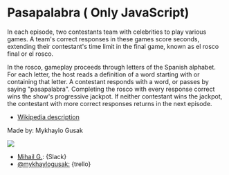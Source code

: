 # Pasapalabra ( Only JavaScript)

In each episode, two contestants team with celebrities to play various games. A team's correct responses in these games score seconds, extending their contestant's time limit in the final game, known as el rosco final or el rosco.

In the rosco, gameplay proceeds through letters of the Spanish alphabet. For each letter, the host reads a definition of a word starting with or containing that letter. A contestant responds with a word, or passes by saying "pasapalabra". Completing the rosco with every response correct wins the show's progressive jackpot. If neither contestant wins the jackpot, the contestant with more correct responses returns in the next episode.

- [Wikipedia description](https://en.wikipedia.org/wiki/Pasapalabra)



 Made by: Mykhaylo Gusak

![](https://ca.slack-edge.com/T0SJKHBFZ-UFGEK7P7H-fbcf35506193-100)

- [Mihail G.](https://skylabcoders.slack.com/messages/C0SJQPW8Z/team/UFGEK7P7H/): {Slack}
- [@mykhaylogusak:](https://trello.com/mykhaylogusak) {trello}